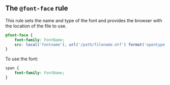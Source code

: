 ## The `@font-face` rule

This rule sets the name and type of the font and provides the browser with the location of the file to use. 

```css
@font-face {
	font-family: FontName;
	src: local('fontname'), url('/path/filename.otf') format('opentype');
}
```

To use the font:

```css
span {
	font-family: FontName;
}
```

